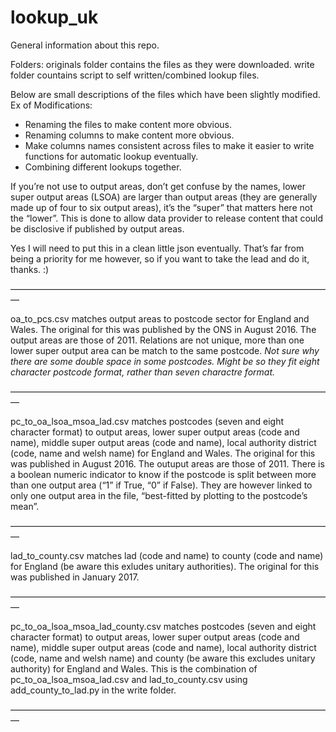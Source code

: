 # lookup_uk

General information about this repo.

Folders:
originals folder contains the files as they were downloaded.
write folder countains script to self written/combined lookup files.

Below are small descriptions  of the files which have been slightly modified.
Ex of Modifications:
- Renaming the files to make content more obvious.
- Renaming columns to make content more obvious.
- Make columns names consistent across files to make it easier to write functions for automatic lookup eventually.
- Combining different lookups together.

If you’re not use to output areas, don’t get confuse by the names, lower super output areas (LSOA) are larger than output areas (they are generally made up of four to six output areas), it’s the “super” that matters here not the “lower”. This is done to allow data provider to release content that could be disclosive if published by output areas.


Yes I will need to put this in a clean little json eventually. That’s far from being a priority for me however, so if you want to take the lead and do it, thanks. :)

—————————————————————————————————————

oa_to_pcs.csv matches output areas to postcode sector for England and Wales. The original for this was published by the ONS in August 2016. The output areas are those of 2011. Relations are not unique, more than one lower super output area can be match to the same postcode.
*Not sure why there are some double space in some postcodes. Might be so they fit eight character postcode format, rather than seven charactre format.*

—————————————————————————————————————

pc_to_oa_lsoa_msoa_lad.csv matches postcodes (seven and eight character format) to output areas, lower super output areas (code and name), middle super output areas (code and name), local authority district (code, name and welsh name) for England and Wales. The original for this was published in August 2016. The outuput areas are those of 2011. There is a boolean numeric indicator to know if the postcode is split between more than one output area (“1” if True, “0” if False). They are however linked to only one output area in the file, “best-fitted by plotting to the postcode’s mean”.

—————————————————————————————————————

lad_to_county.csv matches lad (code and name) to county (code and name) for England (be aware this exludes unitary authorities). The original for this was published in January 2017.

—————————————————————————————————————

pc_to_oa_lsoa_msoa_lad_county.csv matches postcodes (seven and eight character format) to output areas, lower super output areas (code and name), middle super output areas (code and name), local authority district (code, name and welsh name) and county (be aware this excludes unitary authority) for England and Wales. This is the combination of pc_to_oa_lsoa_msoa_lad.csv and lad_to_county.csv using add_county_to_lad.py in the write folder.

—————————————————————————————————————
